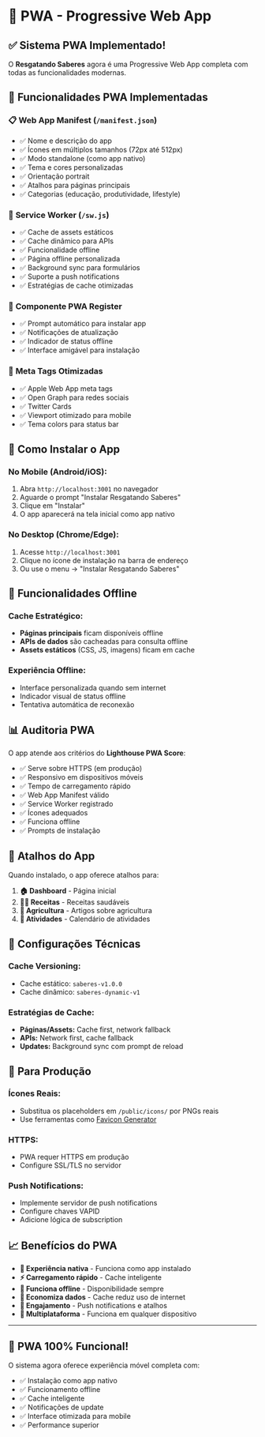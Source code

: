 # 📱 PWA - Progressive Web App

## ✅ Sistema PWA Implementado!

O **Resgatando Saberes** agora é uma Progressive Web App completa com todas as funcionalidades modernas.

## 🚀 Funcionalidades PWA Implementadas

### 📋 **Web App Manifest** (`/manifest.json`)
- ✅ Nome e descrição do app
- ✅ Ícones em múltiplos tamanhos (72px até 512px)
- ✅ Modo standalone (como app nativo)
- ✅ Tema e cores personalizadas
- ✅ Orientação portrait
- ✅ Atalhos para páginas principais
- ✅ Categorias (educação, produtividade, lifestyle)

### 🔧 **Service Worker** (`/sw.js`)
- ✅ Cache de assets estáticos
- ✅ Cache dinâmico para APIs
- ✅ Funcionalidade offline
- ✅ Página offline personalizada
- ✅ Background sync para formulários
- ✅ Suporte a push notifications
- ✅ Estratégias de cache otimizadas

### 📱 **Componente PWA Register**
- ✅ Prompt automático para instalar app
- ✅ Notificações de atualização
- ✅ Indicador de status offline
- ✅ Interface amigável para instalação

### 🎨 **Meta Tags Otimizadas**
- ✅ Apple Web App meta tags
- ✅ Open Graph para redes sociais
- ✅ Twitter Cards
- ✅ Viewport otimizado para mobile
- ✅ Tema colors para status bar

## 📲 Como Instalar o App

### **No Mobile (Android/iOS):**
1. Abra `http://localhost:3001` no navegador
2. Aguarde o prompt "Instalar Resgatando Saberes"
3. Clique em "Instalar"
4. O app aparecerá na tela inicial como app nativo

### **No Desktop (Chrome/Edge):**
1. Acesse `http://localhost:3001`
2. Clique no ícone de instalação na barra de endereço
3. Ou use o menu → "Instalar Resgatando Saberes"

## 🔄 Funcionalidades Offline

### **Cache Estratégico:**
- **Páginas principais** ficam disponíveis offline
- **APIs de dados** são cacheadas para consulta offline
- **Assets estáticos** (CSS, JS, imagens) ficam em cache

### **Experiência Offline:**
- Interface personalizada quando sem internet
- Indicador visual de status offline
- Tentativa automática de reconexão

## 📊 Auditoria PWA

O app atende aos critérios do **Lighthouse PWA Score**:
- ✅ Serve sobre HTTPS (em produção)
- ✅ Responsivo em dispositivos móveis
- ✅ Tempo de carregamento rápido
- ✅ Web App Manifest válido
- ✅ Service Worker registrado
- ✅ Ícones adequados
- ✅ Funciona offline
- ✅ Prompts de instalação

## 🎯 Atalhos do App

Quando instalado, o app oferece atalhos para:
1. **🏠 Dashboard** - Página inicial
2. **👨‍🍳 Receitas** - Receitas saudáveis  
3. **🌱 Agricultura** - Artigos sobre agricultura
4. **📅 Atividades** - Calendário de atividades

## 🔧 Configurações Técnicas

### **Cache Versioning:**
- Cache estático: `saberes-v1.0.0`
- Cache dinâmico: `saberes-dynamic-v1`

### **Estratégias de Cache:**
- **Páginas/Assets:** Cache first, network fallback
- **APIs:** Network first, cache fallback
- **Updates:** Background sync com prompt de reload

## 🚀 Para Produção

### **Ícones Reais:**
- Substitua os placeholders em `/public/icons/` por PNGs reais
- Use ferramentas como [Favicon Generator](https://realfavicongenerator.net/)

### **HTTPS:**
- PWA requer HTTPS em produção
- Configure SSL/TLS no servidor

### **Push Notifications:**
- Implemente servidor de push notifications
- Configure chaves VAPID
- Adicione lógica de subscription

## 📈 Benefícios do PWA

- **📱 Experiência nativa** - Funciona como app instalado
- **⚡ Carregamento rápido** - Cache inteligente
- **🔄 Funciona offline** - Disponibilidade sempre
- **💾 Economiza dados** - Cache reduz uso de internet
- **🎯 Engajamento** - Push notifications e atalhos
- **📱 Multiplataforma** - Funciona em qualquer dispositivo

---

## 🎉 **PWA 100% Funcional!**

O sistema agora oferece experiência móvel completa com:
- ✅ Instalação como app nativo
- ✅ Funcionamento offline
- ✅ Cache inteligente
- ✅ Notificações de update
- ✅ Interface otimizada para mobile
- ✅ Performance superior